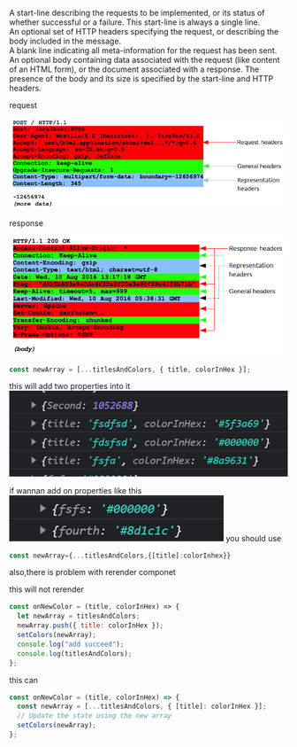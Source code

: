 A start-line describing the requests to be implemented, or its status of whether successful or a failure. This start-line is always a single line.  
An optional set of HTTP headers specifying the request, or describing the body included in the message.  
A blank line indicating all meta-information for the request has been sent.
An optional body containing data associated with the request (like content of an HTML form), or the document associated with a response. The presence of the body and its size is specified by the start-line and HTTP headers.

request

![Alt text](image.png)

response

![Alt text](image-1.png)

```js
const newArray = [...titlesAndColors, { title, colorInHex }];
```

this will add two properties into it
![Alt text](image-2.png)

if wannan add on properties like this
![Alt text](image-3.png)
you should use

```js
const newArray={...titlesAndColors,{[title]:colorInhex}}
```

also,there is problem with rerender componet

this will not rerender

```js
const onNewColor = (title, colorInHex) => {
  let newArray = titlesAndColors;
  newArray.push({ title: colorInHex });
  setColors(newArray);
  console.log("add succeed");
  console.log(titlesAndColors);
};
```

this can

```js
const onNewColor = (title, colorInHex) => {
  const newArray = [...titlesAndColors, { [title]: colorInHex }];
  // Update the state using the new array
  setColors(newArray);
};
```
